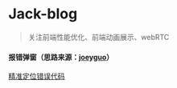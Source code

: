 # Jack-blog
>关注前端性能优化、前端动画展示、webRTC
#### 报错弹窗（思路来源：[joeyguo](https://github.com/joeyguo/blog/)）

[精准定位错误代码](https://github.com/Lighting-Jack/Jack-blog/issues/1)
